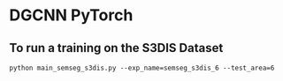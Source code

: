 # DGCNN PyTorch

## To run a training on the S3DIS Dataset
```
python main_semseg_s3dis.py --exp_name=semseg_s3dis_6 --test_area=6 
```
